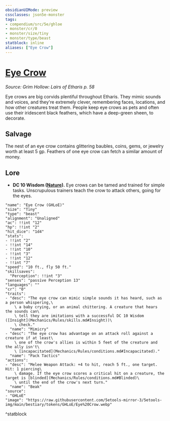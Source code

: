 ```yaml
---
obsidianUIMode: preview
cssclasses: json5e-monster
tags:
- compendium/src/5e/ghloe
- monster/cr/0
- monster/size/tiny
- monster/type/beast
statblock: inline
aliases: ["Eye Crow"]
---
```

# [Eye Crow](Mechanics\bestiary\beast/eye-crow-ghloe.md)
*Source: Grim Hollow: Lairs of Etharis p. 58*  

Eye crows are big corvids plentiful throughout Etharis. They mimic sounds and voices, and they're extremely clever, remembering faces, locations, and how other creatures treat them. People keep eye crows as pets and often use their iridescent black feathers, which have a deep-green sheen, to decorate.

## Salvage

The nest of an eye crow contains glittering baubles, coins, gems, or jewelry worth at least 5 gp. Feathers of one eye crow can fetch a similar amount of money.

## Lore

- **DC 10 Wisdom ([Nature](Mechanics/Rules/skills.md#Nature)).** Eye crows can be tamed and trained for simple tasks. Unscrupulous trainers teach the crow to attack others, going for the eyes.  

```statblock
"name": "Eye Crow (GHLoE)"
"size": "Tiny"
"type": "beast"
"alignment": "Unaligned"
"ac": !!int "12"
"hp": !!int "2"
"hit_dice": "1d4"
"stats":
- !!int "2"
- !!int "14"
- !!int "10"
- !!int "3"
- !!int "12"
- !!int "7"
"speed": "10 ft., fly 50 ft."
"skillsaves":
  "Perception": !!int "3"
"senses": "passive Perception 13"
"languages": ""
"cr": "0"
"traits":
- "desc": "The eye crow can mimic simple sounds it has heard, such as a person whispering,\
    \ a baby crying, or an animal chittering. A creature that hears the sounds can\
    \ tell they are imitations with a successful DC 10 Wisdom ([Insight](Mechanics/Rules/skills.md#Insight))\
    \ check."
  "name": "Mimicry"
- "desc": "The eye crow has advantage on an attack roll against a creature if at least\
    \ one of the crow's allies is within 5 feet of the creature and the ally isn't\
    \ [incapacitated](Mechanics/Rules/conditions.md#Incapacitated)."
  "name": "Pack Tactics"
"actions":
- "desc": "Melee Weapon Attack: +4 to hit, reach 5 ft., one target. Hit: 1 piercing\
    \ damage. If the eye crow scores a critical hit on a creature, the target is [blinded](Mechanics/Rules/conditions.md#Blinded)\
    \ until the end of the crow's next turn."
  "name": "Beak"
"source":
- "GHLoE"
"image": "https://raw.githubusercontent.com/5etools-mirror-3/5etools-img/main/bestiary/tokens/GHLoE/Eye%20Crow.webp"
```
^statblock